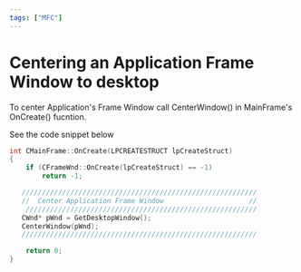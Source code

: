 ```yaml
---
tags: ["MFC"]
---
```


# Centering an Application Frame Window to desktop

To center Application's Frame Window call CenterWindow() in MainFrame's OnCreate() fucntion.

See the code snippet below

```cpp
int CMainFrame::OnCreate(LPCREATESTRUCT lpCreateStruct)
{
    if (CFrameWnd::OnCreate(lpCreateStruct) == -1)
        return -1;

   //////////////////////////////////////////////////////////
   //  Center Application Frame Window                     //
    /////////////////////////////////////////////////////////
   CWnd* pWnd = GetDesktopWindow();
   CenterWindow(pWnd);
   //////////////////////////////////////////////////////////

    return 0;
}
```
